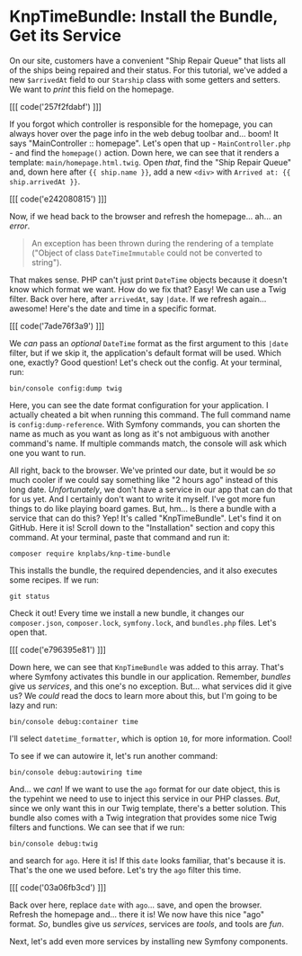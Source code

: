 # KnpTimeBundle: Install the Bundle, Get its Service

On our site, customers have a convenient "Ship Repair Queue" that lists all of the
ships being repaired and their status. For this tutorial, we've added a new `$arrivedAt`
field to our `Starship` class with some getters and setters. We want to *print* this
field on the homepage.

[[[ code('257f2fdabf') ]]]

If you forgot which controller is responsible for the homepage, you can always hover
over the page info in the web debug toolbar and... boom! It says "MainController :: homepage".
Let's open that up - `MainController.php` - and find the `homepage()` action.
Down here, we can see that it renders a template: `main/homepage.html.twig`.
Open *that*, find the "Ship Repair Queue" and, down here after `{{ ship.name }}`,
add a new `<div>` with `Arrived at: {{ ship.arrivedAt }}`.

[[[ code('e242080815') ]]]

Now, if we head back to the browser and refresh the homepage... ah... an *error*.

> An exception has been thrown during the rendering
> of a template ("Object of class `DateTimeImmutable`
> could not be converted to string").

That makes sense. PHP can't just print `DateTime` objects because it doesn't know which format we want.
How do we fix that? Easy! We can use a Twig filter. Back over here, after `arrivedAt`,
say `|date`. If we refresh again... awesome! Here's the date and time in a specific format.

[[[ code('7ade76f3a9') ]]]

We *can* pass an *optional* `DateTime` format as the first argument to this `|date` filter,
but if we skip it, the application's default format will be used. Which one, exactly?
Good question! Let's check out the config. At your terminal, run:

```terminal
bin/console config:dump twig
```

Here, you can see the date format configuration for your application.
I actually cheated a bit when running this command. The full command name
is `config:dump-reference`. With Symfony commands, you can shorten the name as much as
you want as long as it's not ambiguous with another command's name. If multiple commands match,
the console will ask which one you want to run.

All right, back to the browser. We've printed our date, but it would be *so* much cooler
if we could say something like "2 hours ago" instead of this long date. *Unfortunately*,
we don't have a service in our app that can do that for us yet. And I certainly don't
want to write it myself. I've got more fun things to do like playing board games.
But, hm... Is there a bundle with a service that can do this? Yep! It's called "KnpTimeBundle".
Let's find it on GitHub. Here it is! Scroll down to the "Installation" section and copy this command. 
At your terminal, paste that command and run it:

```terminal
composer require knplabs/knp-time-bundle
```

This installs the bundle, the required dependencies, and it also executes some recipes. If we run:

```terminal
git status
```

Check it out! Every time we install a new bundle, it changes our `composer.json`, 
`composer.lock`, `symfony.lock`, and `bundles.php` files. Let's open that.

[[[ code('e796395e81') ]]]

Down here, we can see that `KnpTimeBundle` was added to this array.
That's where Symfony activates this bundle in our application.
Remember, *bundles* give us *services*, and this one's no exception. But... what services did it give us? 
We *could* read the docs to learn more about this, but I'm going to be lazy and run:

```terminal
bin/console debug:container time
```

I'll select `datetime_formatter`, which is option `10`, for more information. Cool!

To see if we can autowire it, let's run another command:

```terminal
bin/console debug:autowiring time
```

And... we *can*! If we want to use the `ago` format for our date object, this is the typehint 
we need to use to inject this service in our PHP classes.
*But*, since we only want this in our Twig template, there's a better solution.
This bundle also comes with a Twig integration that provides some nice Twig filters and functions. 
We can see that if we run:

```terminal
bin/console debug:twig
```

and search for `ago`. Here it is! If this `date` looks familiar, that's because it is. 
That's the one we used before. Let's try the `ago` filter this time.

[[[ code('03a06fb3cd') ]]]

Back over here, replace `date` with `ago`... save, and open the browser.
Refresh the homepage and... there it is! We now have this nice "ago" format.
*So*, bundles give us *services*, services are *tools*, and tools are *fun*.

Next, let's add even more services by installing new Symfony components.
